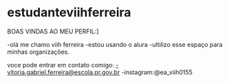 # estudanteviihferreira
BOAS VINDAS AO MEU PERFIL:]

-olá me chamo viih ferreira
-estou usando o alura
-ultilizo esse espaço para minhas organizações.

voce pode entrar em contato comigo:
-vitoria.gabriel.ferreira@escola.pr.gov.br
-instagram:@ea_viih0155


